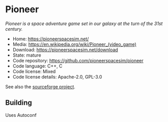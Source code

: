 # Pioneer

_Pioneer is a space adventure game set in our galaxy at the turn of the 31st century._

- Home: https://pioneerspacesim.net/
- Media: https://en.wikipedia.org/wiki/Pioneer_(video_game)
- Download: https://pioneerspacesim.net/download
- State: mature
- Code repository: https://github.com/pioneerspacesim/pioneer
- Code language: C++, C
- Code license: Mixed
- Code license details: Apache-2.0, GPL-3.0

See also the [sourceforge project](https://sourceforge.net/projects/pioneerspacesim/).

## Building

Uses Autoconf

